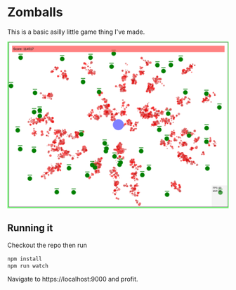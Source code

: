 # Zomballs

This is a basic asilly little game thing I've made.

![Screenshot](https://raw.githubusercontent.com/thepearson/zomballs/main/img/screenshot.png)

## Running it

Checkout the repo then run

```
npm install
npm run watch
```

Navigate to https://localhost:9000 and profit.